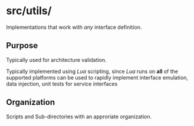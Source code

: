 # src/utils/

Implementations that work with *any* interface definition.

## Purpose

Typically used for architecture validation.

Typically implemented using *Lua* scripting, since *Lua* runs on **all** of the supported platforms can be used to rapidly implement interface emulation, data injection, unit tests for service interfaces 

## Organization

Scripts and Sub-directories with an approriate organization.
